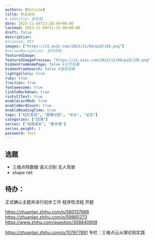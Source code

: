 ```yaml
---
authors: [Ralvine]
title: 毕业设计
# subtitle: 副标题.
date: 2023-11-04T13:20:40+08:00
lastmod: 2023-11-04T13:25:40+08:00
draft: false
description:
#license: MIT
images: ["https://z1.ax1x.com/2023/11/04/piQlJZ6.png"]
#seriesNavigation: 系列导航.
featuredImage: 
featuredImagePreview: "https://z1.ax1x.com/2023/11/04/piQlJZ6.png"
hiddenFromHomePage: false #主页隐藏
hiddenFromSearch: false #搜索隐藏
lightgallery: true
ruby: true
fraction: true
fontawesome: true
linkToMarkdown: true
rssFullText: true
enableLastMod: true
enableWordCount: true
enableReadingTime: true
tags: ["社区发现", "图像分割", "毕业", "论文"]
categories: ["回溯"]
series: ["自我成长", "象牙塔"]
series_weight: 1
password: test
---
```


<!--more-->

## 选题

- 三维点阵数据 语义识别 无人驾驶
- shape net

## 待办：
正式确认主题并进行初步工作
程序性流程 开题



https://zhuanlan.zhihu.com/p/580137666
https://zhuanlan.zhihu.com/p/59865273
https://www.zhihu.com/question/308840909

https://zhuanlan.zhihu.com/p/107977891
专栏：三维点云从理论到实践
